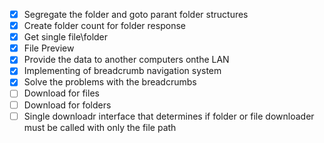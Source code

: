 - [X] Segregate the folder and goto parant folder structures
- [X] Create folder count for folder response
- [X] Get single file\folder
- [X] File Preview
- [X] Provide the data to another computers onthe LAN
- [X] Implementing of breadcrumb navigation system
- [X] Solve the problems with the breadcrumbs
- [ ] Download for files
- [ ] Download for folders
- [ ] Single downloadr interface that determines if folder or file downloader must be called with only the file path